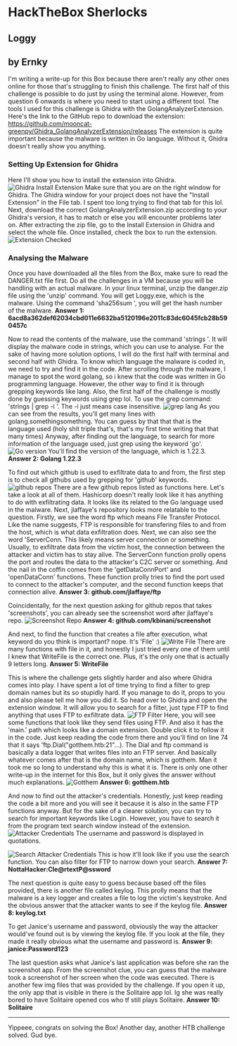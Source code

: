# HackTheBox Sherlocks
## Loggy
by Ernky
---


I'm writing a write-up for this Box because there aren't really any other ones online for those that's struggling to finish this challenge.
The first half of this challenge is possible to do just by using the terminal alone. However, from question 6 onwards is where you need to start using a different tool.
The tools I used for this challenge is Ghidra with the GolangAnalyzerExtension. Here's the link to the GitHub repo to download the extension:
https://github.com/mooncat-greenpy/Ghidra_GolangAnalyzerExtension/releases
The extension is quite important because the malware is written in Go language. Without it, Ghidra doesn't really show you anything. 

### Setting Up Extension for Ghidra
Here I'll show you how to install the extension into Ghidra.
![Ghidra Install Extension](imgs/ghidrainstall.png)
Make sure that you are on the right window for Ghidra. The Ghidra window for your project does not have the "Install Extension" in the File tab. 
I spent too long trying to find that tab for this lol. 
Next, download the correct GolangAnalyzerExtension.zip according to your Ghidra's version, it has to match or else you will encounter problems later on.
After extracting the zip file, go to the Install Extension in Ghidra and select the whole file. Once installed, check the box to run the extension.
![Extension Checked](imgs/golang.png)


### Analysing the Malware
Once you have downloaded all the files from the Box, make sure to read the DANGER.txt file first. Do all the challenges in a VM because you will be handling with an actual malware.
In your linux terminal, unzip the danger.zip file using the 'unzip' command. You will get Loggy.exe, which is the malware. Using the command 'sha256sum <filename>', you will get the hash number of the malware.
**Answer 1: 6acd8a362def62034cbd011e6632ba5120196e2011c83dc6045fcb28b590457c**

Now to read the contents of the malware, use the command 'strings <filename>'. It will display the malware code in strings, which you can use to analyse. For the sake of having more solution options, I will do the first half with terminal and second half with Ghidra.
To know which language the malware is coded in, we need to try and find it in the code. After scrolling through the malware, I manage to spot the word golang, so i knew that the code was written in Go programming language. However, the other way to find it is through grepping keywords like lang. Also, the first half of the challenge is mostly done by guessing keywords using grep lol.
To use the grep command: 'strings <filename> | grep -i <keyword>'. The -i just means case insensitive.
![grep lang](imgs/greplang.png)
As you can see from the results, you'll get many lines with golang.somethingsomething. You can guess by that that that is the language used (holy shit triple that's, that's my first time writing that that many times)
Anyway, after finding out the language, to search for more information of the language used, just grep using the keyword 'go'.
![Go version](imgs/gover.png)
You'll find the version of the language, which is 1.22.3.
**Answer 2: Golang 1.22.3**


To find out which github is used to exfiltrate data to and from, the first step is to check all githubs used by grepping for 'github' keywords.
![github repos](imgs/githubftp.png)
There are a few github repos listed as functions here. Let's take a look at all of them. Hashicorp doesn't really look like it has anything to do with exfiltrating data. It looks like its related to the Go language used in the malware.
Next, jlaffaye's repository looks more relatable to the question. Firstly, we see the word ftp which means File Transfer Protocol. Like the name suggests, FTP is responsible for transfering files to and from the host, which is what data exfiltration does. Next, we can also see the word 'ServerConn. This likely means server connection or something. Usually, to exfiltrate data from the victim host, the connection between the attacker and victim has to stay alive. The ServerConn function prolly opens the port and routes the data to the attacker's C2C server or something.
And the nail in the coffin comes from the 'getDataConnPort' and 'openDataConn' functions. These function prolly tries to find the port used to connect to the attacker's computer, and the second function keeps that connection alive.
**Answer 3: github.com/jlaffaye/ftp**


Coincidentally, for the next question asking for github repos that takes 'screenshots', you can already see the screenshot word after jlaffaye's repo.
![Screenshot Repo](imgs/screenshot.png)
**Answer 4: github.com/kbinani/screenshot**


And next, to find the function that creates a file after execution, what keyword do you think is important? nope. It's 'File' :)
![Write File](imgs/writefile.png)
There are many functions with file in it, and honestly I just tried every one of them until I knew that WriteFile is the correct one. Plus, it's the only one that is actually 9 letters long.
**Answer 5: WriteFile**


This is where the challenge gets slightly harder and also where Ghidra comes into play. I have spent a lot of time trying to find a filter to grep domain names but its so stupidly hard. If you manage to do it, props to you and also please tell me how you did it.
So head over to Ghidra and open the extension window. It will allow you to search for a filter, just type FTP to find anything that uses FTP to exfiltrate data.
![FTP Filter](imgs/mainftp.png)
Here, you will see some functions that look like they send files using FTP. And also it has the 'main.' path which looks like a domain extension. Double click it to follow it in the code.
Just keep reading the code from there and you'll find on line 74 that it says 'ftp.Dial("gotthem.htb:21"...). The Dial and ftp command is basically a data logger that writes files into an FTP server. And basically whatever comes after that is the domain name, which is gotthem. Man it took me so long to understand why this is what it is. There is only one other write-up in the internet for this Box, but it only gives the answer without much explanations.
![Gotthem](imgs/gotthem.png)
**Answer 6: gotthem.htb**


And now to find out the attacker's credentials. Honestly, just keep reading the code a bit more and you will see it because it is also in the same FTP functions anyway. But for the sake of a clearer solution, you can try to search for important keywords like Login. However, you have to search it from the program text search window instead of the extension. 
![Attacker Credentials](imgs/login.png)
The username and password is displayed in quotations. 

![Search Attacker Credentials](imgs/loginfilter.png)
This is how it'll look like if you use the search function. You can also filter for FTP to narrow down your search.
**Answer 7: NottaHacker:Cle@rtextP@ssword**


The next question is quite easy to guess because based off the files provided, there is another file called keylog. This prolly means that the malware is a key logger and creates a file to log the victim's keystroke. And the obvious answer that the attacker wants to see if the keylog file.
**Answer 8: keylog.txt**


To get Janice's username and password, obviously the way the attacker would've found out is by viewing the keylog file. If you look at the file, they made it really obvious what the username and password is.
**Answer 9: janice:Password123**


The last question asks what Janice's last application was before she ran the screenshot app. From the screenshot clue, you can guess that the malware took a screenshot of her screen when the code was executed. There is another few img files that was provided by the challenge. If you open it up, the only app that is visible in there is the Solitaire app lol. Ig she was really bored to have Solitaire opened cos who tf still plays Solitaire.
**Answer 10: Solitaire**

---

Yippeee, congrats on solving the Box! Another day, another HTB challenge solved. Gud bye.

